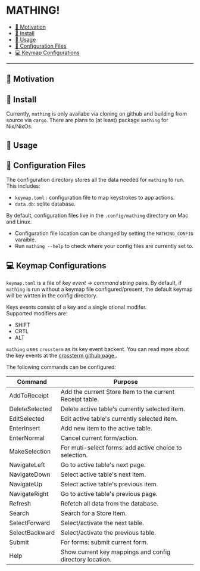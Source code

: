 # MATHING!

<!--toc:start-->

- [💸 Motivation](#💸-motivation)
- [💾 Install](#💾-install)
- [👐 Usage](#👐-usage)
- [🔨 Configuration Files](#🔨-configuration-files)
- [💻 Keymap Configurations](#💻-keymap-configurations)
<!--toc:end-->

---

## 💸 Motivation

## 💾 Install

Currently, `mathing` is only availabe via cloning on github and building from source via `cargo`. There are plans to (at least) package `mathing` for Nix/NixOs.

## 👐 Usage

## 🔨 Configuration Files

The configuration directory stores all the data needed for `mathing` to run.  
This includes:

- `keymap.toml` : configuration file to map keystrokes to app actions.
- `data.db`: sqlite database.

By default, configuration files live in the `.config/mathing` directory on Mac and Linux.

- Configuration file location can be changed by setting the `MATHING_CONFIG` varaible.
- Run `mathing --help` to check where your config files are currently set to.

## 💻 Keymap Configurations

`keymap.toml` is a file of _key event_ -> _command string_ pairs. By default, if `mathing` is run without a keymap file configured/present, the default keymap will be wirtten in the config directory.

Keys events consist of a key and a single otional modifer.  
Supported modifiers are:

- SHIFT
- CRTL
- ALT

`mathing` uses `crossterm` as its key event backent. You can read more about the key events at the [crossterm github page.](https://github.com/crossterm-rs/crossterm).

The following commands can be configured:

| Command        | Purpose                                                  |
| -------------- | -------------------------------------------------------- |
| AddToReceipt   | Add the current Store Item to the current Receipt table. |
| DeleteSelected | Delete active table's currently selected item.           |
| EditSelected   | Edit active table's currently selected item.             |
| EnterInsert    | Add new item to the active table.                        |
| EnterNormal    | Cancel current form/action.                              |
| MakeSelection  | For muti-select forms: add active choice to selection.   |
| NavigateLeft   | Go to active table's next page.                          |
| NavigateDown   | Select active table's next item.                         |
| NavigateUp     | Select active table's previous item.                     |
| NavigateRight  | Go to active table's previous page.                      |
| Refresh        | Refetch all data from the database.                      |
| Search         | Search for a Store Item.                                 |
| SelectForward  | Select/activate the next table.                          |
| SelectBackward | Select/activate the previous table.                      |
| Submit         | For forms: submit current form.                          |
| Help           | Show current key mappings and config directory location. |
